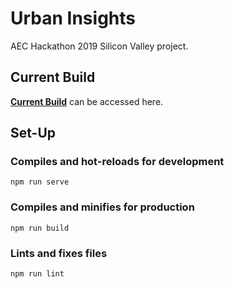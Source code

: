 # Urban Insights

AEC Hackathon 2019 Silicon Valley project.

## Current Build

[**Current Build**](https://urban-insights-5hzzj7we1.now.sh/) can be accessed here.

## Set-Up

### Compiles and hot-reloads for development

```
npm run serve
```

### Compiles and minifies for production

```
npm run build
```


### Lints and fixes files

```
npm run lint
```